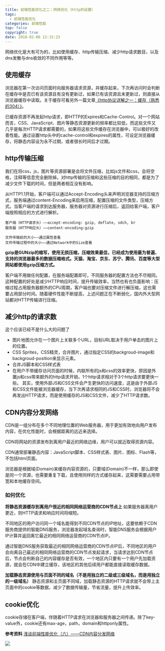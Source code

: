 ```yaml
---
title: 前端性能优化之二：网络优化（http的设置）
tags:
  - 前端性能优化
categories: 前端性能
top: false
copyright: true
date: 2018-02-06 12:15:23
---
```

网络优化是大有可为的，比如使用缓存、http传输压缩、减少http请求数目，以及dns发散与dns收敛的不同作用等等。
<!--more-->
## 使用缓存
浏览器在第一次访问页面时向服务器请求资源，并缓存起来，下次再访问时会判断在缓存中是否已有该资源且有没有更新过，如果已有该资源且未更新过，则直接从浏览器缓存中读取。关于缓存可看另外一篇文章[《http协议详解之一：缓存（熟悉的304）》](https://zhyjor.github.io/2018/01/11/http%E5%8D%8F%E8%AE%AE%E8%AF%A6%E8%A7%A3%E4%B9%8B%E4%B8%80%EF%BC%9A%E7%BC%93%E5%AD%98%EF%BC%88%E7%86%9F%E6%82%89%E7%9A%84304%EF%BC%89/)。

已缓存资源不再发起http请求，即HTTP的Expires和Cache-Control。对一个网站而言，CSS、JavaScript、图片等静态资源更新的频率都比较低，而这些文件又几乎是每次HTTP请求都需要的，如果将这些文件缓存在浏览器中，可以极好的改善性能。通过设置http头中的cache-control和expires的属性，可设定浏览器缓存，将静态内容设为永不过期，或者很长时间后才过期。

## http传输压缩
我们在将css，js，图片等资源部署是会将文件压缩，比如js文件和css，会将空格，注释等信息完全删除掉。对http传输的压缩和这些压缩的目的相同，都是为了减少文件下载的时间，但是两者相互没有影响。

从HTTP1.1开始，客户端可以通过Accept-Encoding头来声明浏览器支持的压缩方式，服务端通过content-Encoding来启用压缩，配置压缩的文件类型，压缩方式。当客户端的请求到达服务器，服务器对资源进行压缩后，返回给客户端，客户端按照相应的方式进行解析。

```
客户端（HTTP请求头）——accept-encoding: gzip, deflate, sdch, br
服务器（HTTP响应头）——content-encoding:gzip

文件传输前的大小——通过属性查看
文件传输过程中的大小——通过Network中的Size查看
```
**gzip是GUNzip的缩写，使用无损压缩，压缩效果最佳，已经成为使用最为普遍、支持的浏览器最多的数据压缩格式。天猫、淘宝、京东、苏宁、腾讯、百度等大型网站都使用gzip压缩方式。**

客户端不用做任何配置，在服务端配置即可，不同服务器的配置方法也不尽相同。这种配置的好处是减少HTTP响应时间，提升传输效率，当然也有也负面影响：压缩过程占用服务器额外的CPU周期，客户端也要对压缩文件进行解压缩，这也需要占用部分时间。随着硬件性能不断提高，上述问题正在不断弱化，国内外大型网站都对HTTP传输进行压缩。

## 减少http的请求数
这个应该已经不是什么大的问题了
* 图片地图允许在一个图片上关联多个URL，目标URL取决于用户单击的图片上的位置。
* CSS Sprites，CSS精灵，合并图片，通过指定CSS的backgroud-image和backgroud-position来显示元素。
* 合并JS脚本和CSS样式表
* 在用户不带缓存访问页面的时候，内联所有的js和css的效率更快，原因是外置js和css带来额外的http请求开销，1个http请求相对于3个http请求要更快一些。
其实，使用外部JS和CSS文件会产生更快的访问速度，这是由于外部JS和CSS文件能被浏览器缓存，当下次再请求相同的JS和CSS时，浏览器将不会再发出HTTP请求，而是使用缓存的JS和CSS文件，减少了HTTP请求数。

## CDN内容分发网络
CDN是一组分布在多个不同地理位置的Web服务器，用于更加有效地向用户发布内容，在优化性能时，会根据距离的远近来选择。

CDN将网站的资源发布到离用户最近的网络边缘，用户可以就近取得资源内容。

CDN通常部署静态内容：JavaScript脚本、CSS样式表、图片、图标、Flash等，不包括html页面。

浏览器是根据域(Domain)来缓存内容资源的，只要域(Domain)不一样，那么即使是同一个资源，也需要重复下载，且使用同样的方式缓存起来，这需要需要占用带宽和本地缓存空间。

###  如何优化
**将静态资源缓存到离用户很近的相同网络运营商的CDN节点上**
如果服务器离用户更近，则HTTP请求和响应时间将缩短。

不同地区的用户访问同一个域名能得到不同CDN节点的IP地址，这要依赖于CDN服务商提供的智能DNS服务，浏览器发起域名查询时，智能DNS服务会根据用户IP计算并返回离它最近的相同网络运营商的CDN节点IP。

通过智能DNS服务获取最近的相同网络运营商的CDN节点IP后，不同地区的用户会向离自己最近的相同网络运营商的CDN节点发起请求，当请求达到CDN节点后，节点会判断自己的内容缓存是否有效，一个地区内只要有一个用户先加载资源，就会在CDN中建立缓存，该地区的其他后续用户都能直接读取缓存数据。

**加载静态资源使用与页面不同的域名（不是用独立的二级或三级域名，而是用独立的一级域名）**
静态资源和主页面不同域，加载静态资源的HTTP请求就不会带上主页面中的cookie等数据，减少了数据传输量，节省流量，提升上传效率。

## cookie优化
cookie存储在客户端，伴随着HTTP请求在浏览器和服务器之间传递。除了key-value外，cookie还有max-age，path，domain和httponly属性。

**参考资料**
[浅谈前端性能优化（六）——CDN内容分发网络](https://blog.csdn.net/zhouziyu2011/article/details/71335350)

![](http://oankigr4l.bkt.clouddn.com/wexin.png)